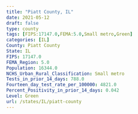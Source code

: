 ```yaml
---
title: "Piatt County, IL"
date: 2021-05-12
draft: false
type: county
tags: [FIPS:17147.0,FEMA:5.0,Small metro,Green]
categories: [IL]
County: Piatt County
State: IL
FIPS: 17147.0
FEMA_Region: 5.0
Population: 16344.0
NCHS_Urban_Rural_Classification: Small metro
Tests_in_prior_14_days: 788.0
Fourteen_day_test_rate_per_100000: 4821.0
Percent_Positivity_in_prior_14_days: 0.042
Level: Green
url: /states/IL/piatt-county
---
```



